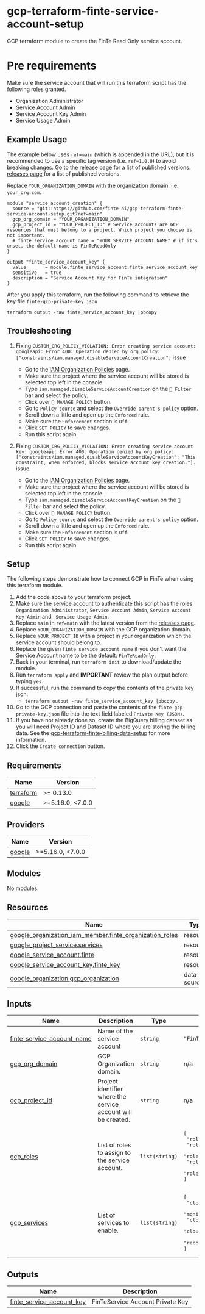 
# gcp-terraform-finte-service-account-setup

GCP terraform module to create the FinTe Read Only service account.

# Pre requirements

Make sure the service account that will run this terraform script has the following roles granted.
* Organization Administrator
* Service Account Admin
* Service Account Key Admin
* Service Usage Admin

## Example Usage

The example below uses `ref=main` (which is appended in the URL),  but it is recommended to use a specific tag version (i.e. `ref=1.0.0`) to avoid breaking changes. Go to the release page for a list of published versions. [releases page](https://github.com/finte-ai/gcp-terraform-finte-service-account-setup/releases) for a list of published versions.

Replace `YOUR_ORGANIZATION_DOMAIN` with the organization domain. i.e. `your_org.com`.
```
module "service_account_creation" {
  source = "git::https://github.com/finte-ai/gcp-terraform-finte-service-account-setup.git?ref=main"
  gcp_org_domain = "YOUR_ORGANIZATION_DOMAIN"
  gcp_project_id = "YOUR_PROJECT_ID" # Service accounts are GCP resources that must belong to a project. Which project you choose is not important.
  # finte_service_account_name = "YOUR_SERVICE_ACCOUNT_NAME" # if it's unset, the default name is FinTeReadOnly
}

output "finte_service_account_key" {
  value       = module.finte_service_account.finte_service_account_key
  sensitive   = true
  description = "Service Account Key for FinTe integration"
}
```

After you apply this terraform, run the following command to retrieve the key file `finte-gcp-private-key.json`
```
terraform output -raw finte_service_account_key |pbcopy
```

## Troubleshooting

1. Fixing `CUSTOM_ORG_POLICY_VIOLATION: Error creating service account: googleapi: Error 400: Operation denied by org policy: ["constraints/iam.managed.disableServiceAccountCreation"]` issue

   * Go to the [IAM Organization Policies](https://console.cloud.google.com/iam-admin/orgpolicies) page.
   * Make sure the project where the service account will be stored is selected top left in the console.
   * Type `iam.managed.disableServiceAccountCreation` on the `🔽 Filter` bar and select the policy.
   * Click over `📝 MANAGE POLICY` button.
   * Go to `Policy source` and select the `Override parent's policy` option.
   * Scroll down a little and open up the `Enforced` rule.
   * Make sure the `Enforcement` section is `Off`.
   * Click `SET POLICY` to save changes.
   * Run this script again.

1. Fixing `CUSTOM_ORG_POLICY_VIOLATION: Error creating service account key: googleapi: Error 400: Operation denied by org policy: ["constraints/iam.managed.disableServiceAccountKeyCreation": "This constraint, when enforced, blocks service account key creation."].` issue.
   * Go to the [IAM Organization Policies](https://console.cloud.google.com/iam-admin/orgpolicies) page.
   * Make sure the project where the service account will be stored is selected top left in the console.
   * Type `iam.managed.disableServiceAccountKeyCreation` on the `🔽 Filter` bar and select the policy.
   * Click over `📝 MANAGE POLICY` button.
   * Go to `Policy source` and select the `Override parent's policy` option.
   * Scroll down a little and open up the `Enforced` rule.
   * Make sure the `Enforcement` section is `Off`.
   * Click `SET POLICY` to save changes.
   * Run this script again.

## Setup

The following steps demonstrate how to connect GCP in FinTe when using this terraform module.

1. Add the code above to your terraform project.
2. Make sure the service account to authenticate this script has the roles `Organization Administrator`, `Service Account Admin`, `Service Account Key Admin` and ` Service Usage Admin`.
3. Replace `main` in `ref=main` with the latest version from the [releases page](https://github.com/finte-ai/gcp-terraform-finte-service-account-setup/releases).
4. Replace `YOUR_ORGANIZATION_DOMAIN` with the GCP organization domain.
5. Replace `YOUR_PROJECT_ID` with a project in your organization which the service account should belong to.
6. Replace the given `finte_service_account_name` if you don't want the Service Account name to be the default: `FinTeReadOnly`.
8. Back in your terminal, run `terraform init` to download/update the module.
9. Run `terraform apply` and **IMPORTANT** review the plan output before typing `yes`.
10. If successful, run the command to copy the contents of the private key json:
     - `terraform output -raw finte_service_account_key |pbcopy` .
12. Go to the GCP connection and paste the contents of the `finte-gcp-private-key.json` file into the text field labeled `Private Key (JSON)`.
13. If you have not already done so, create the BigQuery billing dataset as you will need Project ID and Dataset ID where you are storing the billing data. See the [gcp-terraform-finte-billing-data-setup](https://github.com/finte-public-ai/gcp-terraform-finte-billing-data-setup) for more information.
13. Click the `Create connection` button.


<!-- BEGIN_TF_DOCS -->
## Requirements

| Name | Version |
|------|---------|
| <a name="requirement_terraform"></a> [terraform](#requirement\_terraform) | >= 0.13.0 |
| <a name="requirement_google"></a> [google](#requirement\_google) | >=5.16.0, <7.0.0 |

## Providers

| Name | Version |
|------|---------|
| <a name="provider_google"></a> [google](#provider\_google) | >=5.16.0, <7.0.0 |

## Modules

No modules.

## Resources

| Name | Type |
|------|------|
| [google_organization_iam_member.finte_organization_roles](https://registry.terraform.io/providers/hashicorp/google/latest/docs/resources/organization_iam_member) | resource |
| [google_project_service.services](https://registry.terraform.io/providers/hashicorp/google/latest/docs/resources/project_service) | resource |
| [google_service_account.finte](https://registry.terraform.io/providers/hashicorp/google/latest/docs/resources/service_account) | resource |
| [google_service_account_key.finte_key](https://registry.terraform.io/providers/hashicorp/google/latest/docs/resources/service_account_key) | resource |
| [google_organization.gcp_organization](https://registry.terraform.io/providers/hashicorp/google/latest/docs/data-sources/organization) | data source |

## Inputs

| Name | Description | Type | Default | Required |
|------|-------------|------|---------|:--------:|
| <a name="input_finte_service_account_name"></a> [finte\_service\_account\_name](#input\_finte\_service\_account\_name) | Name of the service account | `string` | `"FinTeReadOnly"` | no |
| <a name="input_gcp_org_domain"></a> [gcp\_org\_domain](#input\_gcp\_org\_domain) | GCP Organization domain. | `string` | n/a | yes |
| <a name="input_gcp_project_id"></a> [gcp\_project\_id](#input\_gcp\_project\_id) | Project identifier where the service account will be created. | `string` | n/a | yes |
| <a name="input_gcp_roles"></a> [gcp\_roles](#input\_gcp\_roles) | List of roles to assign to the service account. | `list(string)` | <pre>[<br/>  "roles/browser",<br/>  "roles/viewer",<br/>  "roles/cloudasset.viewer",<br/>  "roles/monitoring.viewer",<br/>  "roles/recommender.viewer"<br/>]</pre> | no |
| <a name="input_gcp_services"></a> [gcp\_services](#input\_gcp\_services) | List of services to enable. | `list(string)` | <pre>[<br/>  "cloudresourcemanager.googleapis.com",<br/>  "monitoring.googleapis.com",<br/>  "cloudasset.googleapis.com",<br/>  "cloudbilling.googleapis.com",<br/>  "recommender.googleapis.com"<br/>]</pre> | no |

## Outputs

| Name | Description |
|------|-------------|
| <a name="output_finte_service_account_key"></a> [finte\_service\_account\_key](#output\_finte\_service\_account\_key) | FinTeService Account Private Key |
<!-- END_TF_DOCS -->
